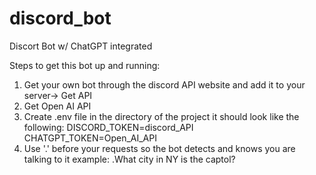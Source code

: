 # discord_bot
Discort Bot w/ ChatGPT integrated

Steps to get this bot up and running:
 1. Get your own bot through the discord API website and add it to your server-> Get API
 2. Get Open AI API
 3. Create .env file in the directory of the project
    it should look like the following:
    DISCORD_TOKEN=discord_API
    CHATGPT_TOKEN=Open_AI_API
 4. Use '.' before your requests so the bot detects and knows you are talking to it
    example:
        .What city in NY is the captol?
